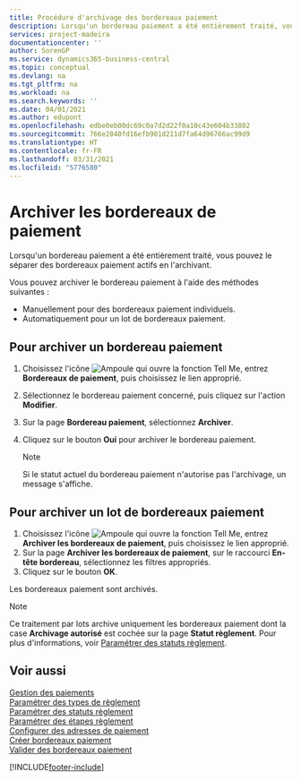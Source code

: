 ```yaml
---
title: Procédure d'archivage des bordereaux paiement
description: Lorsqu'un bordereau paiement a été entièrement traité, vous pouvez le séparer des bordereaux paiement actifs en l'archivant.
services: project-madeira
documentationcenter: ''
author: SorenGP
ms.service: dynamics365-business-central
ms.topic: conceptual
ms.devlang: na
ms.tgt_pltfrm: na
ms.workload: na
ms.search.keywords: ''
ms.date: 04/01/2021
ms.author: edupont
ms.openlocfilehash: edbe0eb00dc69c0a7d2d22f0a10c43e604b33802
ms.sourcegitcommit: 766e2840fd16efb901d211d7fa64d96766ac99d9
ms.translationtype: HT
ms.contentlocale: fr-FR
ms.lasthandoff: 03/31/2021
ms.locfileid: "5776580"
---
```

# <a name="archive-payment-slips"></a>Archiver les bordereaux de paiement
Lorsqu'un bordereau paiement a été entièrement traité, vous pouvez le séparer des bordereaux paiement actifs en l'archivant.  

Vous pouvez archiver le bordereau paiement à l'aide des méthodes suivantes :  

- Manuellement pour des bordereaux paiement individuels.  
- Automatiquement pour un lot de bordereaux paiement.  

## <a name="to-archive-a-payment-slip"></a>Pour archiver un bordereau paiement  

1.  Choisissez l'icône ![Ampoule qui ouvre la fonction Tell Me](../../media/ui-search/search_small.png "Dites-moi ce que vous voulez faire"), entrez **Bordereaux de paiement**, puis choisissez le lien approprié.  
2.  Sélectionnez le bordereau paiement concerné, puis cliquez sur l'action **Modifier**.  
3.  Sur la page **Bordereau paiement**, sélectionnez **Archiver**.  
4.  Cliquez sur le bouton **Oui** pour archiver le bordereau paiement.  

    > [!NOTE]  
    >  Si le statut actuel du bordereau paiement n'autorise pas l'archivage, un message s'affiche.  

## <a name="to-archive-a-batch-of-payment-slips"></a>Pour archiver un lot de bordereaux paiement  

1.  Choisissez l'icône ![Ampoule qui ouvre la fonction Tell Me](../../media/ui-search/search_small.png "Dites-moi ce que vous voulez faire"), entrez **Archiver les bordereaux de paiement**, puis choisissez le lien approprié.  
2.  Sur la page **Archiver les bordereaux de paiement**, sur le raccourci **En-tête bordereau**, sélectionnez les filtres appropriés.  
3.  Cliquez sur le bouton **OK**.  

Les bordereaux paiement sont archivés.  

> [!NOTE]  
>  Ce traitement par lots archive uniquement les bordereaux paiement dont la case **Archivage autorisé** est cochée sur la page **Statut règlement**. Pour plus d'informations, voir [Paramétrer des statuts règlement](how-to-set-up-payment-statuses.md).  

## <a name="see-also"></a>Voir aussi  
 [Gestion des paiements](payment-management.md)   
 [Paramétrer des types de règlement](how-to-set-up-payment-classes.md)   
 [Paramétrer des statuts règlement](how-to-set-up-payment-statuses.md)   
 [Paramétrer des étapes règlement](how-to-set-up-payment-steps.md)   
 [Configurer des adresses de paiement](how-to-set-up-payment-addresses.md)   
 [Créer bordereaux paiement](how-to-create-payment-slips.md)   
 [Valider des bordereaux paiement](how-to-post-payment-slips.md)


[!INCLUDE[footer-include](../../includes/footer-banner.md)]